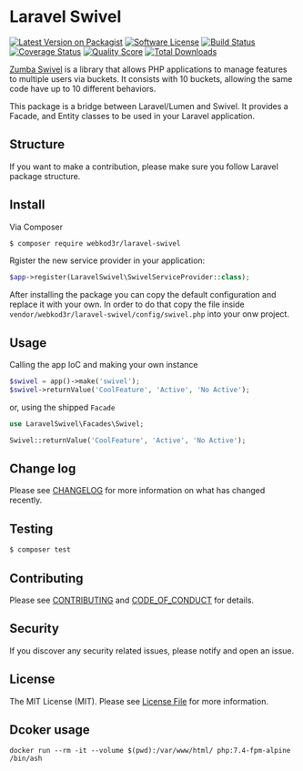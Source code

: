 # Laravel Swivel

[![Latest Version on Packagist][ico-version]][link-packagist]
[![Software License][ico-license]](LICENSE.md)
[![Build Status][ico-scrutinizer-build]][link-build]
[![Coverage Status][ico-scrutinizer-coverage]][link-scrutinizer-coverage]
[![Quality Score][ico-code-quality]][link-code-quality]
[![Total Downloads][ico-downloads]][link-downloads]

[Zumba Swivel](https://github.com/zumba/swivel) is a library that allows PHP
applications to manage features to multiple users via buckets. It consists
with 10 buckets, allowing the same code have up to 10 different behaviors.

This package is a bridge between Laravel/Lumen and Swivel. It provides a Facade,
and Entity classes to be used in your Laravel application.

## Structure

If you want to make a contribution, please make sure you follow Laravel package
structure.

## Install

Via Composer

``` bash
$ composer require webkod3r/laravel-swivel
```

Rgister the new service provider in your application:

```php
$app->register(LaravelSwivel\SwivelServiceProvider::class);
```

After installing the package you can copy the default configuration and replace
it with your own. In order to do that copy the file inside
`vendor/webkod3r/laravel-swivel/config/swivel.php` into your onw project.

## Usage

Calling the app IoC and making your own instance

``` php
$swivel = app()->make('swivel');
$swivel->returnValue('CoolFeature', 'Active', 'No Active');
```

or, using the shipped `Facade`

``` php
use LaravelSwivel\Facades\Swivel;

Swivel::returnValue('CoolFeature', 'Active', 'No Active');
```

## Change log

Please see [CHANGELOG](CHANGELOG.md) for more information on what has changed recently.

## Testing

``` bash
$ composer test
```

## Contributing

Please see [CONTRIBUTING](CONTRIBUTING.md) and [CODE_OF_CONDUCT](CODE_OF_CONDUCT.md) for details.

## Security

If you discover any security related issues, please notify and open an issue.

## License

The MIT License (MIT). Please see [License File](LICENSE.md) for more information.

## Dcoker usage
```
docker run --rm -it --volume $(pwd):/var/www/html/ php:7.4-fpm-alpine /bin/ash
```

[ico-version]: https://img.shields.io/packagist/v/webkod3r/laravel-swivel.svg?style=flat-square
[ico-license]: https://img.shields.io/badge/license-MIT-brightgreen.svg?style=flat-square
[ico-scrutinizer-coverage]: https://scrutinizer-ci.com/g/webkod3r/laravel-swivel/badges/coverage.png?b=master
[ico-scrutinizer-build]: https://scrutinizer-ci.com/g/webkod3r/laravel-swivel/badges/build.png?b=master
[ico-code-quality]: https://scrutinizer-ci.com/g/webkod3r/laravel-swivel/badges/quality-score.png?b=master
[ico-downloads]: https://img.shields.io/packagist/dt/webkod3r/laravel-swivel.svg?style=flat-square

[link-packagist]: https://packagist.org/packages/webkod3r/laravel-swivel
[link-build]: https://scrutinizer-ci.com/g/webkod3r/laravel-swivel/badges/build.png?b=master
[link-scrutinizer-coverage]: https://scrutinizer-ci.com/g/webkod3r/laravel-swivel/code-structure
[link-code-quality]: https://scrutinizer-ci.com/g/webkod3r/laravel-swivel
[link-downloads]: https://packagist.org/packages/webkod3r/laravel-swivel
[link-author]: https://github.com/webkod3r

